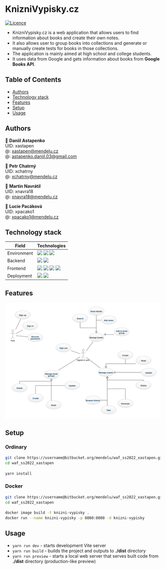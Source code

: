 # KnizniVypisky.cz

[![Licence](https://img.shields.io/github/license/Ileriayo/markdown-badges?style=for-the-badge)](./LICENSE)

- KnizniVypisky.cz is a web application that allows users to find information about books and create their own notes.
- It also allows user to group books into collections and generate or manually create tests for books in those
  collections.
- The application is mainly aimed at high school and college students.
- It uses data from Google and gets information about books from **Google Books API**.

## Table of Contents

* [Authors](#authors)
* [Technology stack](#technology-stack)
* [Features](#features)
* [Setup](#setup)
* [Usage](#usage)

## Authors

👤 **Daniil Astapenko**<br>
UID: xastapen<br>
@: <a href="mailto:xastapen@mendelu.cz">xastapen@mendelu.cz</a><br>
@: <a href="mailto:astapenko.daniil.03@gmail.com">astapenko.daniil.03@gmail.com</a><br>

👤 **Petr Chatrný** <br>
UID: xchatrny<br>
@: <a href="mailto:xchatrny@mendelu.cz">xchatrny@mendelu.cz</a><br>

👤 **Martin Navrátil**<br>
UID: xnavra18<br>
@: <a href="mailto:xnavra18@mendelu.cz">xnavra18@mendelu.cz</a><br>

👤 **Lucie Pacáková**<br>
UID: xpacako1<br>
@: <a href="mailto:xpacako1@mendelu.cz">xpacako1@mendelu.cz</a><br>

## Technology stack

| Field       | Technologies                                                                                                                                                                                                                                                                                                                                                                                                                            |
|-------------|-----------------------------------------------------------------------------------------------------------------------------------------------------------------------------------------------------------------------------------------------------------------------------------------------------------------------------------------------------------------------------------------------------------------------------------------|
| Environment | <img src="https://img.shields.io/badge/Node%20js-339933?style=for-the-badge&logo=nodedotjs&logoColor=white" /> <img src="https://img.shields.io/badge/Yarn-2C8EBB?style=for-the-badge&logo=yarn&logoColor=white" /> <img src="https://img.shields.io/badge/TypeScript-007ACC?style=for-the-badge&logo=typescript&logoColor=white" />                                                                                                    |
| Backend     | <img src="https://img.shields.io/badge/firebase-ffca28?style=for-the-badge&logo=firebase&logoColor=black"/> <img src="https://img.shields.io/badge/Google_Cloud-4285F4?style=for-the-badge&logo=google-cloud&logoColor=white" />                                                                                                                                                                                                        |
| Frontend    | <img src="https://img.shields.io/badge/Vue.js-35495E?style=for-the-badge&logo=vuedotjs&logoColor=4FC08D" /> <img src="https://img.shields.io/badge/Vuetify-1867C0?style=for-the-badge&logo=vuetify&logoColor=white" /> <img src="https://img.shields.io/badge/Vite-B73BFE?style=for-the-badge&logo=vite&logoColor=FFD62E" /> <img src="https://img.shields.io/badge/Webpack-8DD6F9?style=for-the-badge&logo=Webpack&logoColor=white" /> |
| Deployment  | <img src="https://img.shields.io/badge/Render-46E3B7?style=for-the-badge&logo=render&logoColor=white" /> <img src="https://img.shields.io/badge/Docker-2CA5E0?style=for-the-badge&logo=docker&logoColor=white" />                                                                                                                                                                                                                       |

## Features

![Use case diagram](docs/usecase-diagram.svg)

## Setup

### Ordinary

```bash
git clone https://username@bitbucket.org/mendelu/waf_ss2022_xastapen.git
cd waf_ss2022_xastapen

yarn install
```

### Docker

```bash
git clone https://username@bitbucket.org/mendelu/waf_ss2022_xastapen.git
cd waf_ss2022_xastapen

docker image build -t knizni-vypisky .
docker run --name knizni-vypisky -p 8080:8080 -d knizni-vypisky
```


## Usage

- `yarn run dev` - starts development Vite server
- `yarn run build` - builds the project and outputs to **./dist** directory
- `yarn run preview` - starts a local web server that serves built code from **./dist** directory (production-like
  preview)
